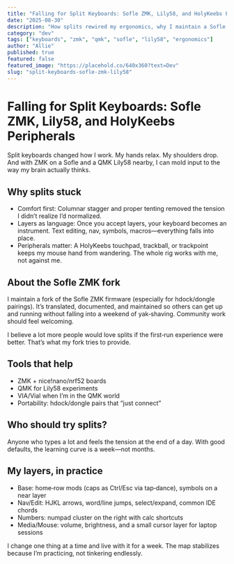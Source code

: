 ```yaml
---
title: "Falling for Split Keyboards: Sofle ZMK, Lily58, and HolyKeebs Peripherals"
date: "2025-08-30"
description: "How splits rewired my ergonomics, why I maintain a Sofle ZMK fork, and why more people would love them if setup weren’t so intimidating."
category: "dev"
tags: ["keyboards", "zmk", "qmk", "sofle", "lily58", "ergonomics"]
author: "Allie"
published: true
featured: false
featured_image: "https://placehold.co/640x360?text=Dev"
slug: "split-keyboards-sofle-zmk-lily58"
---
```


# Falling for Split Keyboards: Sofle ZMK, Lily58, and HolyKeebs Peripherals

Split keyboards changed how I work. My hands relax. My shoulders drop. And with ZMK on a Sofle and a QMK Lily58 nearby, I can mold input to the way my brain actually thinks.

## Why splits stuck

- Comfort first: Columnar stagger and proper tenting removed the tension I didn’t realize I’d normalized.
- Layers as language: Once you accept layers, your keyboard becomes an instrument. Text editing, nav, symbols, macros—everything falls into place.
- Peripherals matter: A HolyKeebs touchpad, trackball, or trackpoint keeps my mouse hand from wandering. The whole rig works with me, not against me.

## About the Sofle ZMK fork

I maintain a fork of the Sofle ZMK firmware (especially for hdock/dongle pairings). It’s translated, documented, and maintained so others can get up and running without falling into a weekend of yak‑shaving. Community work should feel welcoming.

I believe a lot more people would love splits if the first‑run experience were better. That’s what my fork tries to provide.

## Tools that help

- ZMK + nice!nano/nrf52 boards
- QMK for Lily58 experiments
- VIA/Vial when I’m in the QMK world
- Portability: hdock/dongle pairs that “just connect”

## Who should try splits?

Anyone who types a lot and feels the tension at the end of a day. With good defaults, the learning curve is a week—not months.

## My layers, in practice

- Base: home‑row mods (caps as Ctrl/Esc via tap‑dance), symbols on a near layer
- Nav/Edit: HJKL arrows, word/line jumps, select/expand, common IDE chords
- Numbers: numpad cluster on the right with calc shortcuts
- Media/Mouse: volume, brightness, and a small cursor layer for laptop sessions

I change one thing at a time and live with it for a week. The map stabilizes because I’m practicing, not tinkering endlessly.
